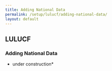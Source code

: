 ```yaml
---
title: Adding National Data
permalink: /setup/lulucf/adding-national-data/
layout: default
---
```

## LULUCF
### Adding National Data 

* under construction* 
